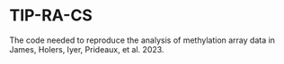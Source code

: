 # TIP-RA-CS
The code needed to reproduce the analysis of methylation array data in James, Holers, Iyer, Prideaux, et al. 2023.
